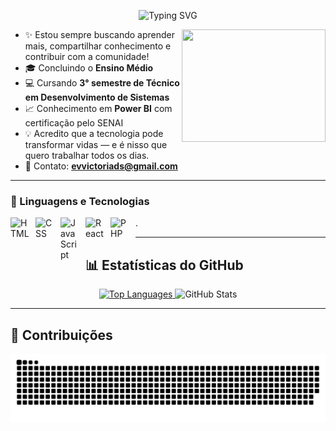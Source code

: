 <p align="center">
  <img src="https://readme-typing-svg.herokuapp.com?font=Fira+Code&size=25&duration=4000&pause=1000&color=DC143C&center=true&vCenter=true&width=600&lines=Olá!+Meu+nome+é+Evelyn!" alt="Typing SVG" />
</p>

 <div>


<img   height=180px width=230px align="right" src="https://i.pinimg.com/originals/e1/7a/b9/e17ab9681bec36303a67cd0e13a7b170.gif"/>

- ✨ Estou sempre buscando aprender mais, compartilhar conhecimento e contribuir com a comunidade!
- 🎓 Concluindo o **Ensino Médio**
- 💻 Cursando **3° semestre de Técnico em Desenvolvimento de Sistemas**
- 📈 Conhecimento em **Power BI** com certificação pelo SENAI
- 💡 Acredito que a tecnologia pode transformar vidas — e é nisso que quero trabalhar
   todos os dias.
- 💬 Contato: **evvictoriads@gmail.com**

---
### 🤖 Linguagens e Tecnologias

<img 
    align="left" 
    alt="HTML"
    title="HTML" 
    width="30px" 
    style="padding-right: 10px;" 
    src="https://cdn.jsdelivr.net/gh/devicons/devicon@latest/icons/html5/html5-original.svg" 
/>
<img 
    align="left" 
    alt="CSS" 
    title="CSS"
    width="30px" 
    style="padding-right: 10px;" 
    src="https://cdn.jsdelivr.net/gh/devicons/devicon@latest/icons/css3/css3-original.svg" 
/>
<img 
    align="left" 
    alt="JavaScript" 
    title="JavaScript"
    width="30px" 
    style="padding-right: 10px;" 
    src="https://cdn.jsdelivr.net/gh/devicons/devicon@latest/icons/javascript/javascript-original.svg" 
/>
<img 
    align="left" 
    alt="React"
    title="React Native" 
    width="30px" 
    style="padding-right: 10px;" 
    src="https://cdn.jsdelivr.net/gh/devicons/devicon@latest/icons/react/react-original.svg" 
/>
<img 
    align="left" 
    alt="PHP" 
    title="PHP"
    width="30px" 
    style="padding-right: 10px;" 
    src="https://cdn.jsdelivr.net/gh/devicons/devicon@latest/icons/php/php-original.svg" 
/>
.

---

## 📊 Estatísticas do GitHub

<div align="center">
  <a href="https://github.com/anuraghazra/github-readme-stats">
    <img src="https://github-readme-stats.vercel.app/api/top-langs/?username=Lyndacrebs&layout=compact&langs_count=6&theme=radical" alt="Top Languages"/>
  </a>
  <img src="https://github-readme-stats.vercel.app/api?username=Lyndacrebs&show_icons=true&theme=radical" alt="GitHub Stats"/>
</div>

---

## 🐍 Contribuições

<div align="center">
  <picture>
    <source media="(prefers-color-scheme: dark)" srcset="https://raw.githubusercontent.com/platane/platane/output/github-contribution-grid-snake-dark.svg">
    <source media="(prefers-color-scheme: light)" srcset="https://raw.githubusercontent.com/platane/platane/output/github-contribution-grid-snake.svg">
    <img alt="GitHub Contribution Snake" src="https://raw.githubusercontent.com/platane/platane/output/github-contribution-grid-snake.svg">
  </picture>
</div>
